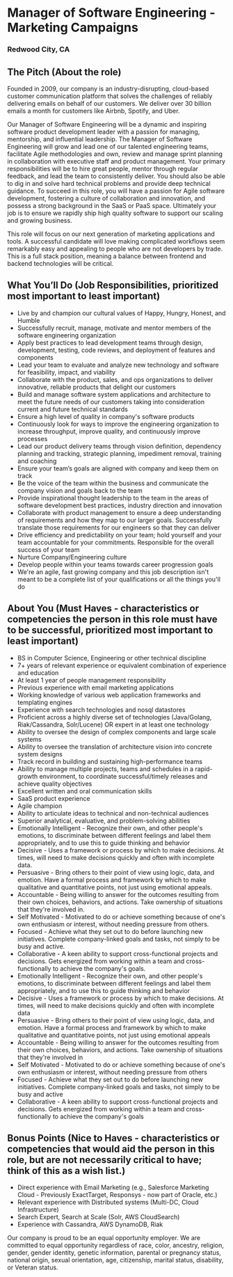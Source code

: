 # Manager of Software Engineering - Marketing Campaigns
### Redwood City, CA

## The Pitch (About the role)
Founded in 2009, our company is an industry-disrupting, cloud-based customer communication platform that solves the challenges of reliably delivering emails on behalf of our customers. We deliver over 30 billion emails a month for customers like Airbnb, Spotify, and Uber.

Our Manager of Software Engineering will be a dynamic and inspiring software product development leader with a passion for managing, mentorship, and influential leadership. The Manager of Software Engineering will grow and lead one of our talented engineering teams, facilitate Agile methodologies and
own, review and manage sprint planning in collaboration with executive staff and product management. Your primary responsibilities will be to hire great people, mentor through regular feedback, and lead the team to consistently deliver. You should also be able to dig in and solve hard technical problems and provide deep technical guidance. To succeed in this role, you will have a passion for Agile software development, fostering a culture of collaboration and innovation, and possess a strong background in the SaaS or PaaS space. Ultimately your job is to ensure we rapidly ship high quality software to support our scaling and growing business.

This role will focus on our next generation of marketing applications and tools. A successful candidate will love making complicated workflows seem remarkably easy and appealing to people who are not developers by trade. This is a full stack position, meaning a balance between frontend and backend technologies will be critical.

## What You’ll Do (Job Responsibilities, prioritized most important to least important)
+ Live by and champion our cultural values of Happy, Hungry, Honest, and Humble
+ Successfully recruit, manage, motivate and mentor members of the software engineering organization
+ Apply best practices to lead development teams through design, development, testing, code reviews, and deployment of features and components
+ Lead your team to evaluate and analyze new technology and software for feasibility, impact, and viability
+ Collaborate with the product, sales, and ops organizations to deliver innovative, reliable products that delight our customers
+ Build and manage software system applications and architecture to meet the future needs of our customers taking into consideration current and future technical standards
+ Ensure a high level of quality in company's software products
+ Continuously look for ways to improve the engineering organization to increase throughput, improve quality, and continuously improve processes
+ Lead our product delivery teams through vision definition, dependency planning and tracking, strategic planning, impediment removal, training and coaching
+ Ensure your team’s goals are aligned with company and keep them on track
+ Be the voice of the team within the business and communicate the company vision and goals back to the team
+ Provide inspirational thought leadership to the team in the areas of software development best practices, industry direction and innovation
+ Collaborate with product management to ensure a deep understanding of requirements and how they map to our larger goals. Successfully translate those requirements for our engineers so that they can deliver
+ Drive efficiency and predictability on your team; hold yourself and your team accountable for your commitments. Responsible for the overall success of your team
+ Nurture Company/Engineering culture
+ Develop people within your teams towards career progression goals
+ We're an agile, fast growing company and this job description isn't meant to be a complete list of your qualifications or all the things you'll do

## About You (Must Haves - characteristics or competencies the person in this role must have to be successful, prioritized most important to least important)
+ BS in Computer Science, Engineering or other technical discipline
+ 7+ years of relevant experience or equivalent combination of experience and education
+ At least 1 year of people management responsibility
+ Previous experience with email marketing applications
+ Working knowledge of various web application frameworks and templating engines
+ Experience with search technologies and nosql datastores
+ Proficient across a highly diverse set of technologies (Java/Golang, Riak/Cassandra, Solr/Lucene) OR expert in at least one technology
+ Ability to oversee the design of complex components and large scale systems
+ Ability to oversee the translation of architecture vision into concrete system designs
+ Track record in building and sustaining high-performance teams
+ Ability to manage multiple projects, teams and schedules in a rapid-growth environment, to coordinate successful/timely releases and achieve quality objectives
+ Excellent written and oral communication skills
+ SaaS product experience
+ Agile champion
+ Ability to articulate ideas to technical and non-technical audiences
+ Superior analytical, evaluative, and problem-solving abilities
+ Emotionally Intelligent - Recognize their own, and other people's emotions, to discriminate between different feelings and label them appropriately, and to use this to guide thinking and behavior
+ Decisive - Uses a framework or process by which to make decisions. At times, will need to make decisions quickly and often with incomplete data.
+ Persuasive - Bring others to their point of view using logic, data, and emotion. Have a formal process and framework by which to make qualitative and quantitative points, not just using emotional appeals.
+ Accountable - Being willing to answer for the outcomes resulting from their own choices, behaviors, and actions. Take ownership of situations that they're involved in.
+ Self Motivated - Motivated to do or achieve something because of one's own enthusiasm or interest, without needing pressure from others.
+ Focused - Achieve what they set out to do before launching new initiatives. Complete company-linked goals and tasks, not simply to be busy and active.
+ Collaborative - A keen ability to support cross-functional projects and decisions. Gets energized from working within a team and cross-functionally to achieve the company's goals.
+ Emotionally Intelligent - Recognize their own, and other people's emotions, to discriminate between different feelings and label them appropriately, and to use this to guide thinking and behavior
+ Decisive - Uses a framework or process by which to make decisions. At times, will need to make decisions quickly and often with incomplete data
+ Persuasive - Bring others to their point of view using logic, data, and emotion. Have a formal process and framework by which to make qualitative and quantitative points, not just using emotional appeals
+ Accountable - Being willing to answer for the outcomes resulting from their own choices, behaviors, and actions. Take ownership of situations that they're involved in
+ Self Motivated - Motivated to do or achieve something because of one's own enthusiasm or interest, without needing pressure from others
+ Focused - Achieve what they set out to do before launching new initiatives. Complete company-linked goals and tasks, not simply to be busy and active
+ Collaborative - A keen ability to support cross-functional projects and decisions. Gets energized from working within a team and cross-functionally to achieve the company's goals

## Bonus Points ​(Nice to Haves - characteristics or competencies that would aid the person in this role, but are not necessarily critical to have; think of this as a wish list.)
+ Direct experience with Email Marketing (e.g., Salesforce Marketing Cloud - Previously ExactTarget, Responsys - now part of Oracle, etc.)
+ Relevant experience with Distributed systems (Multi-DC, Cloud Infrastructure)
+ Search Expert, Search at Scale (Solr, AWS CloudSearch)
+ Experience with Cassandra, AWS DynamoDB, Riak

Our company is proud to be an equal opportunity employer. We are committed to equal opportunity regardless of race, color, ancestry, religion, gender, gender identity, genetic information, parental or pregnancy status, national origin, sexual orientation, age, citizenship, marital status, disability, or Veteran status.
